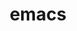 ---
title: "emacs"
layout: cache
categories: [package, develop-2024-06-02]
meta: {"versions": ["29.1"], "compilers": ["gcc@=10.2.1", "gcc@=7.5.0"], "oss": ["centos7", "ubuntu18.04"], "platforms": ["linux"], "targets": ["x86_64_v3"], "stacks": ["developer-tools", "developer-tools-manylinux2014", "root"], "num_specs": 2, "num_specs_by_stack": {"root": 2, "developer-tools-manylinux2014": 1, "developer-tools": 1}}
spec_details: [{"hash": "co6ai3o3dtiwo3nry73jyl7std5hr2az", "compiler": "gcc@=10.2.1", "versions": ["29.1"], "os": "centos7", "platform": "linux", "target": "x86_64_v3", "variants": ["~X", "build_system=autotools", "~gui", "+json", "+native", "+tls", "toolkit=gtk", "+treesitter"], "stacks": ["root", "developer-tools-manylinux2014"], "size": "-", "tarball": "https://binaries.spack.io/releases/develop-2024-06-02/build_cache/linux-centos7-x86_64_v3/gcc-10.2.1/emacs-29.1/linux-centos7-x86_64_v3-gcc-10.2.1-emacs-29.1-co6ai3o3dtiwo3nry73jyl7std5hr2az.spack"}, {"hash": "t3utbnysl7rzpuw2f6ey2yxslntyojlc", "compiler": "gcc@=7.5.0", "versions": ["29.1"], "os": "ubuntu18.04", "platform": "linux", "target": "x86_64_v3", "variants": ["~X", "build_system=autotools", "~gui", "+json", "+native", "+tls", "toolkit=gtk", "+treesitter"], "stacks": ["root", "developer-tools"], "size": "-", "tarball": "https://binaries.spack.io/releases/develop-2024-06-02/build_cache/linux-ubuntu18.04-x86_64_v3/gcc-7.5.0/emacs-29.1/linux-ubuntu18.04-x86_64_v3-gcc-7.5.0-emacs-29.1-t3utbnysl7rzpuw2f6ey2yxslntyojlc.spack"}]
---